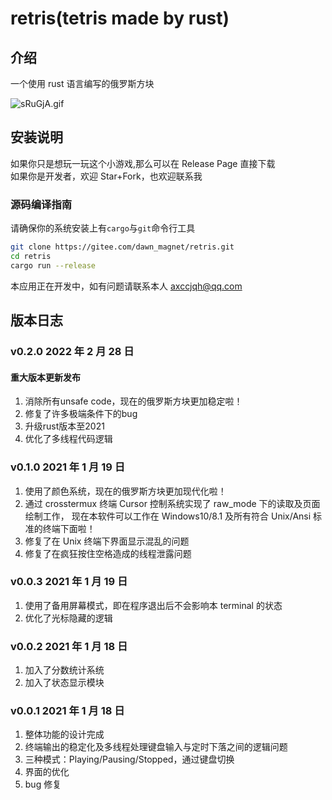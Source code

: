 # retris(tetris made by rust)

## 介绍

一个使用 rust 语言编写的俄罗斯方块

![sRuGjA.gif](https://s3.ax1x.com/2021/01/20/sRuGjA.gif)

## 安装说明

如果你只是想玩一玩这个小游戏,那么可以在 Release Page 直接下载  
如果你是开发者，欢迎 Star+Fork，也欢迎联系我

### 源码编译指南

请确保你的系统安装上有`cargo`与`git`命令行工具

```bash
git clone https://gitee.com/dawn_magnet/retris.git
cd retris
cargo run --release
```

本应用正在开发中，如有问题请联系本人
<axccjqh@qq.com>

## 版本日志

### v0.2.0 2022 年 2 月 28 日

#### 重大版本更新发布

1. 消除所有unsafe code，现在的俄罗斯方块更加稳定啦！
2. 修复了许多极端条件下的bug
3. 升级rust版本至2021
4. 优化了多线程代码逻辑

### v0.1.0 2021 年 1 月 19 日

1. 使用了颜色系统，现在的俄罗斯方块更加现代化啦！  
2. 通过 crosstermux 终端 Cursor 控制系统实现了 raw_mode 下的读取及页面绘制工作， 现在本软件可以工作在 Windows10/8.1 及所有符合 Unix/Ansi 标准的终端下面啦！  
3. 修复了在 Unix 终端下界面显示混乱的问题  
4. 修复了在疯狂按住空格造成的线程泄露问题

### v0.0.3 2021 年 1 月 19 日

1. 使用了备用屏幕模式，即在程序退出后不会影响本 terminal 的状态  
2. 优化了光标隐藏的逻辑

### v0.0.2 2021 年 1 月 18 日

1. 加入了分数统计系统  
2. 加入了状态显示模块

### v0.0.1 2021 年 1 月 18 日

1. 整体功能的设计完成  
2. 终端输出的稳定化及多线程处理键盘输入与定时下落之间的逻辑问题  
3. 三种模式：Playing/Pausing/Stopped，通过键盘切换  
4. 界面的优化  
5. bug 修复
 